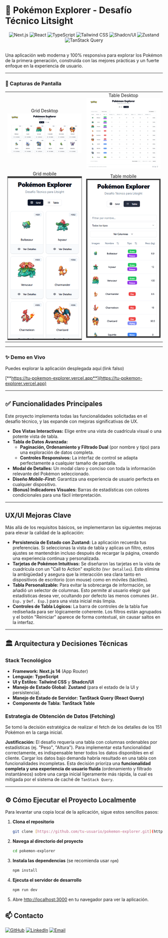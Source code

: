 # 🚀 Pokémon Explorer - Desafío Técnico Litsight

<div align="center">
  <img src="https://img.shields.io/badge/Next.js-000000?style=for-the-badge&logo=nextdotjs&logoColor=white" alt="Next.js"/>
  <img src="https://img.shields.io/badge/React-20232A?style=for-the-badge&logo=react&logoColor=61DAFB" alt="React"/>
  <img src="https://img.shields.io/badge/TypeScript-3178C6?style=for-the-badge&logo=typescript&logoColor=white" alt="TypeScript"/>
  <img src="https://img.shields.io/badge/Tailwind_CSS-38B2AC?style=for-the-badge&logo=tailwind-css&logoColor=white" alt="Tailwind CSS"/>
  <img src="https://img.shields.io/badge/shadcn/ui-000000?style=for-the-badge&logo=shadcnui&logoColor=white" alt="Shadcn/UI"/>
  <img src="https://img.shields.io/badge/Zustand-000000?style=for-the-badge&logo=zustand&logoColor=white" alt="Zustand"/>
  <img src="https://img.shields.io/badge/TanStack_Query-FF4154?style=for-the-badge&logo=react-query&logoColor=white" alt="TanStack Query"/>
</div>

<br/>

Una aplicación web moderna y 100% responsiva para explorar los Pokémon de la primera generación, construida con las mejores prácticas y un fuerte enfoque en la experiencia de usuario.

---

### 📸 Capturas de Pantalla

<table>
  <tr>
    <td align="center">
      Grid Desktop<br>
      <img src="https://raw.githubusercontent.com/drbv27/pokemon-explorer-next/main/public/screen1.jpeg" alt="Grid Desktop" width="400"/>
    </td>
    <td align="center">
      Table Desktop<br>
      <img src="https://raw.githubusercontent.com/drbv27/pokemon-explorer-next/main/public/screen2.png" alt="Table Desktop" width="400"/>
    </td>
  </tr>
  <tr>
    <td align="center">
      Grid mobile<br>
      <img src="https://raw.githubusercontent.com/drbv27/pokemon-explorer-next/main/public/screen3.png" alt="Grid Mobile" width="400"/>
    </td>
    <td align="center">
      Table mobile<br>
      <img src="https://raw.githubusercontent.com/drbv27/pokemon-explorer-next/main/public/screen4.png" alt="Table mobile" width="400"/>
    </td>
  </tr>
  </table>

---

### ✨ Demo en Vivo

Puedes explorar la aplicación desplegada aquí:(link falso)

[**https://tu-pokemon-explorer.vercel.app**](https://tu-pokemon-explorer.vercel.app)

---

## ✅ Funcionalidades Principales

Este proyecto implementa todas las funcionalidades solicitadas en el desafío técnico, y las expande con mejoras significativas de UX.

- **Dos Vistas Interactivas:** Elige entre una vista de cuadrícula visual o una potente vista de tabla.
- **Tabla de Datos Avanzada:**
  - **Paginación, Ordenamiento y Filtrado Dual** (por nombre y tipo) para una exploración de datos completa.
  - **Controles Responsivos:** La interfaz de control se adapta perfectamente a cualquier tamaño de pantalla.
- **Modal de Detalles:** Un modal claro y conciso con toda la información relevante del Pokémon seleccionado.
- **Diseño _Mobile-First_:** Garantiza una experiencia de usuario perfecta en cualquier dispositivo.
- **(Bonus) Indicadores Visuales:** Barras de estadísticas con colores condicionales para una fácil interpretación.

---

## UX/UI Mejoras Clave

Más allá de los requisitos básicos, se implementaron las siguientes mejoras para elevar la calidad de la aplicación:

- **Persistencia de Estado con Zustand:** La aplicación recuerda tus preferencias. Si seleccionas la vista de tabla y aplicas un filtro, estos ajustes se mantendrán incluso después de recargar la página, creando una experiencia continua y personalizada.
- **Tarjetas de Pokémon Intuitivas:** Se diseñaron las tarjetas en la vista de cuadrícula con un "Call to Action" explícito (`Ver Detalles`). Esto elimina la ambigüedad y asegura que la interacción sea clara tanto en dispositivos de escritorio (con mouse) como en móviles (táctiles).
- **Tabla Personalizable:** Para evitar la sobrecarga de información, se añadió un selector de columnas. Esto permite al usuario elegir qué estadísticas desea ver, ocultando por defecto las menos comunes (`At. Esp.` y `Def. Esp.`) para una vista inicial más limpia.
- **Controles de Tabla Lógicos:** La barra de controles de la tabla fue rediseñada para ser lógicamente coherente. Los filtros están agrupados y el botón "Reiniciar" aparece de forma contextual, sin causar saltos en la interfaz.

---

## 🏛️ Arquitectura y Decisiones Técnicas

### Stack Tecnológico

- **Framework:** **Next.js 14** (App Router)
- **Lenguaje:** **TypeScript**
- **UI y Estilos:** **Tailwind CSS** y **Shadcn/UI**
- **Manejo de Estado Global:** **Zustand** (para el estado de la UI y persistencia).
- **Manejo de Estado de Servidor:** **TanStack Query (React Query)**
- **Componente de Tabla:** **TanStack Table**

### Estrategia de Obtención de Datos (Fetching)

Se tomó la decisión estratégica de realizar el fetch de los detalles de los 151 Pokémon en la carga inicial.

**Justificación:** El desafío requería una tabla con columnas ordenables por estadísticas (ej. "Peso", "Altura"). Para implementar esta funcionalidad correctamente, es indispensable tener todos los datos disponibles en el cliente. Cargar los datos bajo demanda habría resultado en una tabla con funcionalidades incompletas. Esta decisión prioriza una **funcionalidad completa y una experiencia de usuario fluida** (ordenamiento y filtrado instantáneos) sobre una carga inicial ligeramente más rápida, la cual es mitigada por el sistema de caché de `TanStack Query`.

---

## ⚙️ Cómo Ejecutar el Proyecto Localmente

Para levantar una copia local de la aplicación, sigue estos sencillos pasos:

1.  **Clona el repositorio**

    ```bash
    git clone [https://github.com/tu-usuario/pokemon-explorer.git](https://github.com/tu-usuario/pokemon-explorer.git)
    ```

2.  **Navega al directorio del proyecto**

    ```bash
    cd pokemon-explorer
    ```

3.  **Instala las dependencias** (se recomienda usar `npm`)

    ```bash
    npm install
    ```

4.  **Ejecuta el servidor de desarrollo**

    ```bash
    npm run dev
    ```

5.  Abre [http://localhost:3000](http://localhost:3000) en tu navegador para ver la aplicación.

## 📫 Contacto

[![GitHub](https://img.shields.io/badge/GitHub-drbv27-181717?logo=github)](https://github.com/drbv27)
[![LinkedIn](https://img.shields.io/badge/LinkedIn-DiegoBonilla-0A66C2?logo=linkedin)](https://www.linkedin.com/in/diego-ricardo-bonilla-villa-7179254a/)
[![Email](https://img.shields.io/badge/Email-DiegoBonilla-D14836?logo=gmail)](mailto:drbv27@gmail.com)
